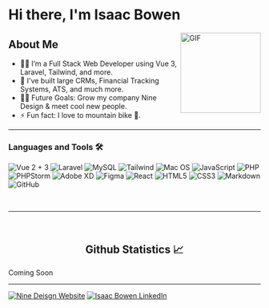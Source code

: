# Hi there, I'm Isaac Bowen

<img align="right" alt="GIF" height="160px" src="https://freight.cargo.site/w/500/i/23d7c83958bb063a9aa2a706e40a1ce965c13048245534a18556692b2820063c/Dino_Skate_Thumb.gif" />

## About Me

- 👨‍💻 I’m a Full Stack Web Developer using Vue 3, Laravel, Tailwind, and more.
- 🔨 I've built large CRMs, Financial Tracking Systems, ATS, and much more.
- 💪🏼 Future Goals: Grow my company Nine Design & meet cool new people.
- ⚡ Fun fact: I love to mountain bike 🚵.

---

### Languages and Tools 🛠 

![Vue 2 + 3](https://img.shields.io/badge/Vue.js-35495E?style=for-the-badge&logo=vue.js&logoColor=4FC08D)
![Laravel](https://img.shields.io/badge/Laravel-FF2D20?style=for-the-badge&logo=laravel&logoColor=white)
![MySQL](https://img.shields.io/badge/MySQL-00000F?style=for-the-badge&logo=mysql&logoColor=white)
![Tailwind](https://img.shields.io/badge/Tailwind_CSS-38B2AC?style=for-the-badge&logo=tailwind-css&logoColor=white)
![Mac OS](https://img.shields.io/badge/mac%20os-000000?style=for-the-badge&logo=apple&logoColor=white)
![JavaScript](https://img.shields.io/badge/JavaScript-323330?style=for-the-badge&logo=javascript&logoColor=F7DF1)
![PHP](https://img.shields.io/badge/PHP-777BB4?style=for-the-badge&logo=php&logoColor=white)
![PHPStorm](http://img.shields.io/badge/-PHPStorm-181717?style=for-the-badge&logo=phpstorm&logoColor=white)
![Adobe XD](https://img.shields.io/badge/Adobe%20XD-470137?style=for-the-badge&logo=Adobe%20XD&logoColor=#FF61F6)
![Figma](https://img.shields.io/badge/Figma-F24E1E?style=for-the-badge&logo=figma&logoColor=white)
![React](https://img.shields.io/badge/React-20232A?style=for-the-badge&logo=react&logoColor=61DAFB)
![HTML5](https://img.shields.io/badge/HTML-239120?style=for-the-badge&logo=html5&logoColor=white)
![CSS3](https://img.shields.io/badge/CSS-239120?&style=for-the-badge&logo=css3&logoColor=white)
![Markdown](https://img.shields.io/badge/Markdown-000000?style=for-the-badge&logo=markdown&logoColor=white)
![GitHub](https://img.shields.io/badge/GitHub-100000?style=for-the-badge&logo=github&logoColor=white)


<br/>

---

<br/>

  <h2 align="center"> Github Statistics 📈 </h2>
  
  Coming Soon
  
<!--   ![isaac-bowen's Stats](https://github-readme-stats.vercel.app/api?username=isaac-bowen&theme=vue-dark&show_icons=true&hide_border=true&count_private=true)
  ![isaac-bowen's Streak](https://github-readme-streak-stats.herokuapp.com/?user=isaac-bowen&theme=vue-dark&hide_border=true) -->
</div
  
<br/>

---

<a href="https://ninedesign.co/">![Nine Deisgn Website](https://img.shields.io/badge/website-000000?style=for-the-badge&logo=About.me&logoColor=white)</a>
<a href="https://www.linkedin.com/in/isaac-d-bowen/">![Isaac Bowen LinkedIn](https://img.shields.io/badge/LinkedIn-0077B5?style=for-the-badge&logo=linkedin&logoColor=white)</a>
